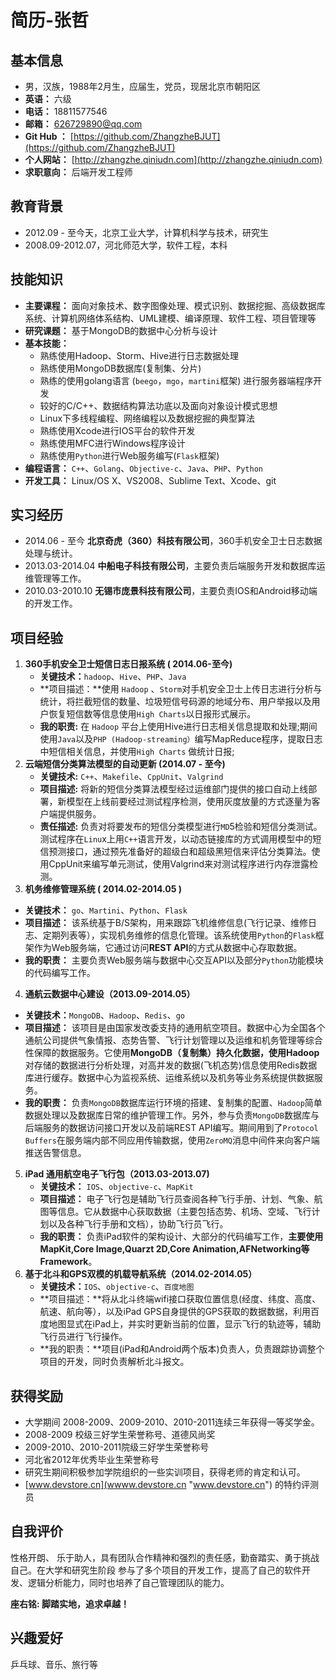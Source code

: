 # 简历-张哲


## 基本信息
* 男，汉族，1988年2月生，应届生，党员，现居北京市朝阳区
* **英语：** 六级
* **电话：** 18811577546
* **邮箱：** 626729890@qq.com 
* **Git Hub ：** [https://github.com/ZhangzheBJUT](https://github.com/ZhangzheBJUT)
* **个人网站：** [http://zhangzhe.qiniudn.com](http://zhangzhe.qiniudn.com)
* **求职意向：** 后端开发工程师

## 教育背景

* 2012.09 - 至今天，北京工业大学，计算机科学与技术，研究生
* 2008.09-2012.07，河北师范大学，软件工程，本科


## 技能知识

* **主要课程：** 面向对象技术、数字图像处理、模式识别、数据挖掘、高级数据库系统、计算机网络体系结构、UML建模、编译原理、软件工程、项目管理等
* **研究课题：** 基于MongoDB的数据中心分析与设计
* **基本技能：**
    * 熟练使用Hadoop、Storm、Hive进行日志数据处理
    * 熟练使用MongoDB数据库(复制集、分片)
	* 熟练的使用golang语言 (`beego`，`mgo`，`martini`框架) 进行服务器端程序开发
	* 较好的C/C++、数据结构算法功底以及面向对象设计模式思想
	* Linux下多线程编程、网络编程以及数据挖掘的典型算法
	* 熟练使用Xcode进行IOS平台的软件开发
	* 熟练使用MFC进行Windows程序设计
	* 熟练使用`Python`进行Web服务编写(`Flask`框架)
* **编程语言：** `C++`、`Golang`、`Objective-c`、`Java`、`PHP`、`Python`
* **开发工具：** Linux/OS X、VS2008、Sublime Text、Xcode、git


## 实习经历

* 2014.06 - 至今    **北京奇虎（360）科技有限公司**，360手机安全卫士日志数据处理与统计。
* 2013.03-2014.04 **中船电子科技有限公司**，主要负责后端服务开发和数据库运维管理等工作。
* 2010.03-2010.10 **无锡市庞景科技有限公司**，主要负责IOS和Android移动端的开发工作。

## 项目经验
1. **360手机安全卫士短信日志日报系统 ( 2014.06-至今)** 
   * **关键技术：**`hadoop`、`Hive`、`PHP`、`Java`
   * **项目描述：**使用 `Hadoop` 、`Storm`对手机安全卫士上传日志进行分析与统计，将拦截短信的数量、垃圾短信号码源的地域分布、用户举报以及用户恢复短信数等信息使用`High Charts`以日报形式展示。
   * **我的职责:** 在 `Hadoop` 平台上使用Hive进行日志相关信息提取和处理;期间使用`Java`以及`PHP (Hadoop-streaming）`编写MapReduce程序，提取日志中短信相关信息，并使用`High Charts` 做统计日报; 
2. **云端短信分类算法模型的自动更新   (2014.07 - 至今)** 
   * **关键技术:** `C++`、`Makefile`、`CppUnit`、`Valgrind` 
   * **项目描述:** 将新的短信分类算法模型经过运维部门提供的接口自动上线部署，新模型在上线前要经过测试程序检测，使用灰度放量的方式逐量为客户端提供服务。
   * **责任描述:** 负责对将要发布的短信分类模型进行`MD`5检验和短信分类测试。测试程序在`Linu`x上用`C++`语言开发，以动态链接库的方式调用模型中的短信预测接口，通过预先准备好的超级白和超级黑短信来评估分类算法。使用CppUnit来编写单元测试，使用Valgrind来对测试程序进行内存泄露检测。
3.  **机务维修管理系统 ( 2014.02-2014.05 )**
   * **关键技术：** `go`、`Martini`、`Python`、`Flask`
   * **项目描述：** 该系统基于B/S架构，用来跟踪飞机维修信息(飞行记录、维修日志、定期列表等），实现机务维修的信息化管理。该系统使用`Python`的`Flask`框架作为Web服务端，它通过访问**REST API**的方式从数据中心存取数据。
   * **我的职责：** 主要负责Web服务端与数据中心交互API以及部分`Python`功能模块的代码编写工作。  
4.  **通航云数据中心建设（2013.09-2014.05）**       
   * **关键技术：**`MongoDB`、`Hadoop`、`Redis`、`go`          
   * **项目描述：** 该项目是由国家发改委支持的通用航空项目。数据中心为全国各个通航公司提供气象情报、态势告警、飞行计划管理以及运维和机务管理等综合性保障的数据服务。它使用**MongoDB（复制集）**持久化数据，使用**Hadoop**对存储的数据进行分析处理，对高并发的数据(飞机态势)信息使用Redis数据库进行缓存。数据中心为监视系统、运维系统以及机务等业务系统提供数据服务。 
   * **我的职责：** 负责`MongoDB`数据库运行环境的搭建、复制集的配置、`Hadoop`简单数据处理以及数据库日常的维护管理工作。另外，参与负责`MongoDB`数据库与后端服务的数据访问接口开发以及前端REST API编写。期间用到了`Protocol Buffers`在服务端内部不同应用传输数据，使用`ZeroMQ`消息中间件来向客户端推送告警信息。        
5. **iPad 通用航空电子飞行包（2013.03-2013.07)** 
   * **关键技术：** 	`IOS`、`objective-c`、`MapKit`
   * **项目描述：** 电子飞行包是辅助飞行员查阅各种飞行手册、计划、气象、航图等信息。它从数据中心获取数据（主要包括态势、机场、空域、飞行计划以及各种飞行手册和文档），协助飞行员飞行。
   * **我的职责：** 负责iPad软件的架构设计、大部分的代码编写工作，**主要使用MapKit,Core Image,Quarzt 2D,Core Animation,AFNetworking等Framework**。
6. **基于北斗和GPS双模的机载导航系统（2014.02-2014.05）**  
   * **关键技术：**`IOS`、`objective-c`、`百度地图` 
   * **项目描述：**将从北斗终端wifi接口获取位置信息(经度、纬度、高度、航速、航向等），以及iPad GPS自身提供的GPS获取的数据数据，利用百度地图显式在iPad上，并实时更新当前的位置，显示飞行的轨迹等，辅助飞行员进行飞行操作。
   * **我的职责：**项目(iPad和Android两个版本)负责人，负责跟踪协调整个项目的开发，同时负责解析北斗报文。


## 获得奖励

* 大学期间 2008-2009、2009-2010、2010-2011连续三年获得一等奖学金。
* 2008-2009 校级三好学生荣誉称号、道德风尚奖
* 2009-2010、2010-2011院级三好学生荣誉称号
* 河北省2012年优秀毕业生荣誉称号
* 研究生期间积极参加学院组织的一些实训项目，获得老师的肯定和认可。
* [www.devstore.cn](wwww.devstore.cn "www.devstore.cn") 的特约评测员

## 自我评价
性格开朗、 乐于助人，具有团队合作精神和强烈的责任感，勤奋踏实、勇于挑战自己。在大学和研究生阶段 参与了多个项目的开发工作，提高了自己的软件开发、逻辑分析能力，同时也培养了自己管理团队的能力。


**座右铭: 脚踏实地，追求卓越！**


## 兴趣爱好
乒乓球、音乐、旅行等









